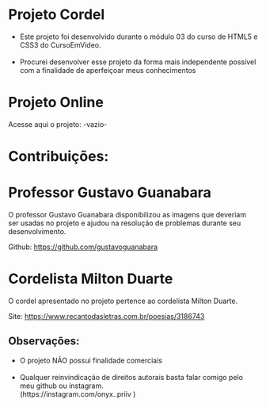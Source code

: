 # Projeto Cordel
<ul>
    <li>Este projeto foi desenvolvido durante o módulo 03 do curso de HTML5 e CSS3 do CursoEmVideo.</li> <br>
    <li>Procurei desenvolver esse projeto da forma mais independente possível com a finalidade de aperfeiçoar meus conhecimentos</li>
</ul>

# Projeto Online
Acesse aqui o projeto: -vazio-


# Contribuições:
# Professor Gustavo Guanabara
O professor Gustavo Guanabara disponibilizou as imagens que deveriam ser usadas no projeto e ajudou 
na resolução de problemas durante seu desenvolvimento. <br>
    
Github: https://github.com/gustavoguanabara

# Cordelista Milton Duarte
O cordel apresentado no projeto pertence ao cordelista Milton Duarte. <br>

Site: https://www.recantodasletras.com.br/poesias/3186743

## Observações:
<ul>
    <li> O projeto NÃO possui finalidade comerciais</li> <br>
    <li> Qualquer reinvindicação de direitos autorais basta falar comigo pelo meu github ou instagram. <br>
    (https://instagram.com/onyx..priiv )</li> <br>
</ul>